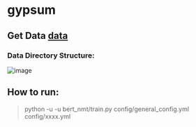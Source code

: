 # gypsum

## Get Data [data](https://drive.google.com/file/d/1hQWQE6qm-qNGYKEPMoVMepMEZ72nXJL3/view?usp=sharing)

### Data Directory Structure:
![image](https://user-images.githubusercontent.com/79627998/109446893-7f4a2b80-7a7d-11eb-8526-59b5ac275658.png)


## How to run: 
> python -u -u bert_nmt/train.py config/general_config.yml config/xxxx.yml
